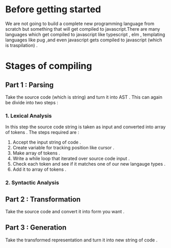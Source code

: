 # Before getting started

We are not going to build a complete new programming language from scratch but something that will get compiled to javascript.There are many languages which get compiled to javascript like typescript , elm , templating languages like pug ,and even javascript gets compiled to javascript (which is traspilation) .

# Stages of compiling

## Part 1 : Parsing

Take the source code (which is string) and turn it into AST .
This can again be divide into two steps :

### 1. Lexical Analysis

In this step the source code string is taken as input and converted into array of tokens .
The steps required are :

1. Accept the input string of code .
2. Create variable for tracking position like cursor .
3. Make array of tokens .
4. Write a while loop that iterated over source code input .
5. Check each token and see if it matches one of our new langauge types .
6. Add it to array of tokens .

### 2. Syntactic Analysis

## Part 2 : Transformation

Take the source code and convert it into form you want .

## Part 3 : Generation

Take the transformed representation and turn it into new string of code .
